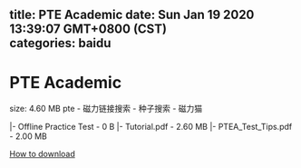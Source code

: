 
title: PTE Academic
date: Sun Jan 19 2020 13:39:07 GMT+0800 (CST)    
categories: baidu
---

# PTE Academic
size: 4.60 MB
 pte - 磁力链接搜索 - 种子搜索 - 磁力猫
 
|- Offline Practice Test - 0 B
|- Tutorial.pdf - 2.60 MB
|- PTEA_Test_Tips.pdf - 2.00 MB

[How to download](https://bpcam.bemobtrk.com/go/2ceec3aa-1ca2-46d6-b9ff-aaa5c184517c?jno=1431)